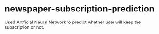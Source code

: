 # newspaper-subscription-prediction
Used Artificial Neural Network to predict whether user will keep the subscription or not.
